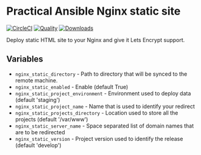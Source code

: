 # Practical Ansible Nginx static site

[![CircleCI](https://img.shields.io/circleci/project/github/practical-ansible/nginx-static.svg)](https://circleci.com/gh/practical-ansible/nginx-static)
[![Quality](https://img.shields.io/ansible/quality/21429.svg)](https://galaxy.ansible.com/practical-ansible/nginx-static)
[![Downloads](https://img.shields.io/ansible/role/d/21429.svg)](https://galaxy.ansible.com/practical-ansible/nginx-static)

Deploy static HTML site to your Nginx and give it Lets Encrypt support.

## Variables

* `nginx_static_directory` - Path to directory that will be synced to the remote machine.
* `nginx_static_enabled` - Enable (default True)
* `nginx_static_project_environment` - Environment used to deploy data (default 'staging')
* `nginx_static_project_name` - Name that is used to identify your redirect
* `nginx_static_projects_directory` - Location used to store all the projects (default '/var/www')
* `nginx_static_server_name` - Space separated list of domain names that are to be redirected
* `nginx_static_version` - Project version used to identify the release (default 'develop')
